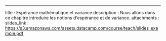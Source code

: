 ---
title       : Espérance mathématique et variance
description : Nous allons dans ce chapitre introduire les notions d'espérance et de variance.
attachments :
  slides_link : https://s3.amazonaws.com/assets.datacamp.com/course/teach/slides_example.pdf

